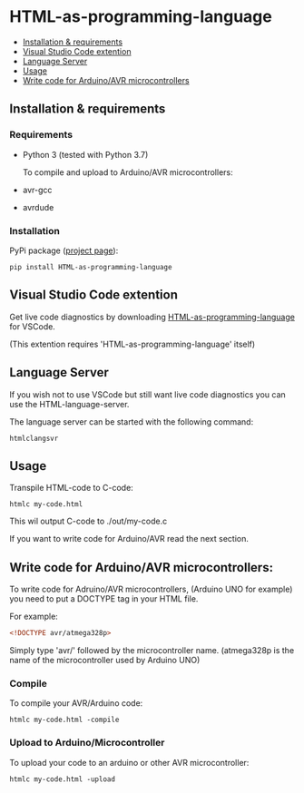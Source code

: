 # HTML-as-programming-language

* [Installation & requirements](#installation-&-requirements)
* [Visual Studio Code extention](#Visual-Studio-Code-extention)
* [Language Server](#Language-Server)
* [Usage](#usage)
* [Write code for Arduino/AVR microcontrollers](#Write-code-for-Arduino/AVR-microcontrollers)

## Installation & requirements

### Requirements
* Python 3 (tested with Python 3.7)

   To compile and upload to Arduino/AVR microcontrollers:

* avr-gcc
* avrdude


### Installation
PyPi package ([project page](https://pypi.org/project/HTML-as-programming-language/)):
```
pip install HTML-as-programming-language
```

## Visual Studio Code extention
Get live code diagnostics by downloading [HTML-as-programming-language](https://marketplace.visualstudio.com/items?itemName=HTML-as-programming-language.html-as-programming-language) for VSCode.

(This extention requires 'HTML-as-programming-language' itself)

## Language Server
If you wish not to use VSCode but still want live code diagnostics you can use the HTML-language-server.

The language server can be started with the following command:
```
htmlclangsvr
```


## Usage
Transpile HTML-code to C-code:
```
htmlc my-code.html
```
This wil output C-code to ./out/my-code.c

If you want to write code for Arduino/AVR read the next section.


## Write code for Arduino/AVR microcontrollers:

To write code for Adruino/AVR microcontrollers, (Arduino UNO for example) you need to put a DOCTYPE tag in your HTML file.

For example:
```HTML
<!DOCTYPE avr/atmega328p>
```
Simply type 'avr/' followed by the microcontroller name.
(atmega328p is the name of the microcontroller used by Arduino UNO)

### Compile
To compile your AVR/Arduino code:
```
htmlc my-code.html -compile
```

### Upload to Arduino/Microcontroller
To upload your code to an arduino or other AVR microcontroller:
```
htmlc my-code.html -upload
```